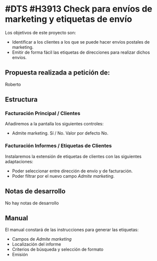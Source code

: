 # #DTS #H3913 Check para envíos de marketing y etiquetas de envío

Los objetivos de este proyecto son:
+ Identificar a los clientes a los que se puede hacer envíos postales de marketing.
+ Emitir de forma fácil las etiquetas de direcciones para realizar dichos envíos.

## Propuesta realizada a petición de:
Roberto

## Estructura

### Facturación Principal / Clientes
Añadiremos a la pantalla los siguientes controles:
+ Admite marketing. Sí / No. Valor por defecto No.


### Facturación Informes / Etiquetas de Clientes
Instalaremos la extensión de etiquetas de clientes con las siguientes adaptaciones:
+ Poder seleccionar entre dirección de envío y de facturación.
+ Poder filtrar por el nuevo campo *Admite marketing*.

## Notas de desarrollo
No hay notas de desarrollo

## Manual
El manual constará de las instrucciones para generar las etiquetas:
+ Campos de *Admite marketing*
+ Localización del informe
+ Criterios de búsqueda y selección de formato
+ Emisión